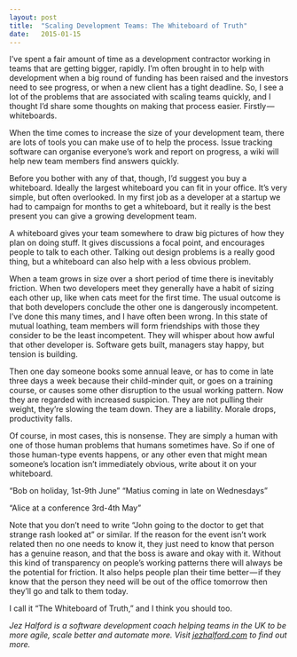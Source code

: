 ```yaml
---
layout:	post
title:	"Scaling Development Teams: The Whiteboard of Truth"
date:	2015-01-15
---
```


  I’ve spent a fair amount of time as a development contractor working in teams that are getting bigger, rapidly. I’m often brought in to help with development when a big round of funding has been raised and the investors need to see progress, or when a new client has a tight deadline. So, I see a lot of the problems that are associated with scaling teams quickly, and I thought I’d share some thoughts on making that process easier. Firstly — whiteboards.

When the time comes to increase the size of your development team, there are lots of tools you can make use of to help the process. Issue tracking software can organise everyone’s work and report on progress, a wiki will help new team members find answers quickly.

Before you bother with any of that, though, I’d suggest you buy a whiteboard. Ideally the largest whiteboard you can fit in your office. It’s very simple, but often overlooked. In my first job as a developer at a startup we had to campaign for months to get a whiteboard, but it really is the best present you can give a growing development team.

A whiteboard gives your team somewhere to draw big pictures of how they plan on doing stuff. It gives discussions a focal point, and encourages people to talk to each other. Talking out design problems is a really good thing, but a whiteboard can also help with a less obvious problem.

When a team grows in size over a short period of time there is inevitably friction. When two developers meet they generally have a habit of sizing each other up, like when cats meet for the first time. The usual outcome is that both developers conclude the other one is dangerously incompetent. I’ve done this many times, and I have often been wrong. In this state of mutual loathing, team members will form friendships with those they consider to be the least incompetent. They will whisper about how awful that other developer is. Software gets built, managers stay happy, but tension is building.

Then one day someone books some annual leave, or has to come in late three days a week because their child-minder quit, or goes on a training course, or causes some other disruption to the usual working pattern. Now they are regarded with increased suspicion. They are not pulling their weight, they’re slowing the team down. They are a liability. Morale drops, productivity falls.

Of course, in most cases, this is nonsense. They are simply a human with one of those human problems that humans sometimes have. So if one of those human-type events happens, or any other even that might mean someone’s location isn’t immediately obvious, write about it on your whiteboard.

“Bob on holiday, 1st-9th June” “Matius coming in late on Wednesdays”

“Alice at a conference 3rd-4th May”

Note that you don’t need to write “John going to the doctor to get that strange rash looked at” or similar. If the reason for the event isn’t work related then no one needs to know it, they just need to know that person has a genuine reason, and that the boss is aware and okay with it. Without this kind of transparency on people’s working patterns there will always be the potential for friction. It also helps people plan their time better — if they know that the person they need will be out of the office tomorrow then they’ll go and talk to them today.

I call it “The Whiteboard of Truth,” and I think you should too.

*Jez Halford is a software development coach helping teams in the UK to be more agile, scale better and automate more. Visit *[*jezhalford.com*](https://jezhalford.com)* to find out more.*

  